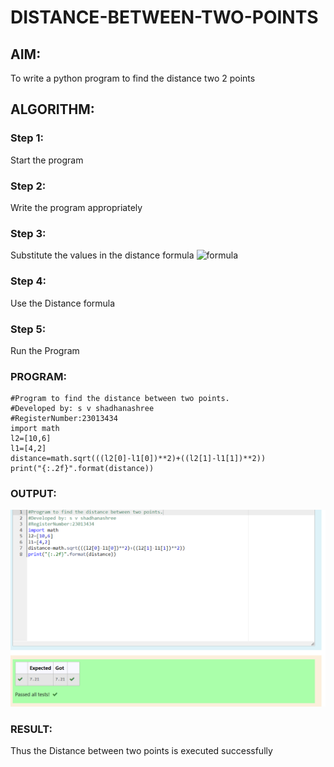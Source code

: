 # DISTANCE-BETWEEN-TWO-POINTS

## AIM:
To write a python program to find the distance two 2 points
## ALGORITHM:
### Step 1: 
Start the program
### Step 2: 
Write the program appropriately
### Step 3: 
Substitute the values in the distance formula  ![formula](/formula.JPG)
### Step 4: 
Use the Distance formula 
### Step 5: 
Run the Program
### PROGRAM:
```
#Program to find the distance between two points.
#Developed by: s v shadhanashree
#RegisterNumber:23013434
import math
l2=[10,6]
l1=[4,2]
distance=math.sqrt(((l2[0]-l1[0])**2)+((l2[1]-l1[1])**2))
print("{:.2f}".format(distance))
```
  ### OUTPUT:
![output](./distance.png)



### RESULT:
Thus the Distance between two points is executed successfully
